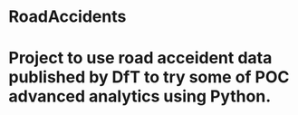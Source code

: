 # RoadAccidents
# Project to use road acceident data published by DfT to try some of POC advanced analytics using Python.
